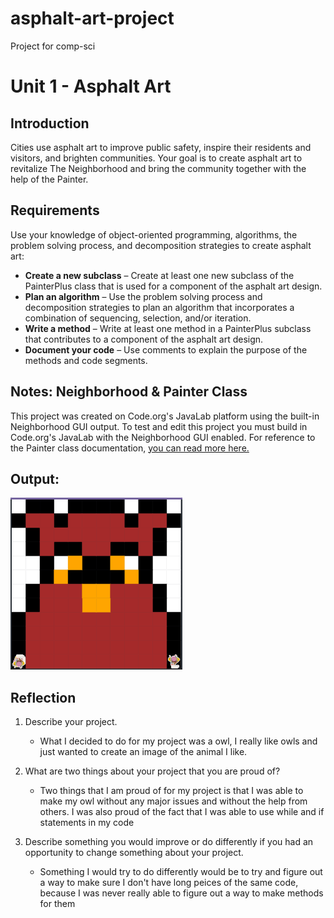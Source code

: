 # asphalt-art-project
Project for comp-sci
# Unit 1 - Asphalt Art

## Introduction

Cities use asphalt art to improve public safety, inspire their residents and visitors, and brighten communities. Your goal is to create asphalt art to revitalize The Neighborhood and bring the community together with the help of the Painter.

## Requirements

Use your knowledge of object-oriented programming, algorithms, the problem solving process, and decomposition strategies to create asphalt art:
- **Create a new subclass** – Create at least one new subclass of the PainterPlus class that is used for a component of the asphalt art design.
- **Plan an algorithm** – Use the problem solving process and decomposition strategies to plan an algorithm that incorporates a combination of sequencing, selection, and/or iteration.
- **Write a method** – Write at least one method in a PainterPlus subclass that contributes to a component of the asphalt art design.
- **Document your code** – Use comments to explain the purpose of the methods and code segments.

## Notes: Neighborhood & Painter Class

This project was created on Code.org's JavaLab platform using the built-in Neighborhood GUI output. To test and edit this project you must build in Code.org's JavaLab with the Neighborhood GUI enabled. For reference to the Painter class documentation, [you can read more here.](https://studio.code.org/docs/ide/javalab/classes/Painter)

## Output:

![alt text](Owl.png)

## Reflection

1. Describe your project.

   - What I decided to do for my project was a owl, I really like owls and just wanted to create an image of the animal I like.

2. What are two things about your project that you are proud of?

   - Two things that I am proud of for my project is that I was able to make my owl without any major issues and without the help from others. I was also proud of the fact that I was able to use while and if statements in my code

3. Describe something you would improve or do differently if you had an opportunity to change something about your project.

   - Something I would try to do differently would be to try and figure out a way to make sure I don't have long peices of the same code, because I was never really able to figure out a way to make methods for them


[def]: image.png